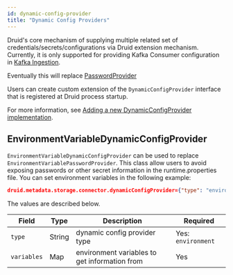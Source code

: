 ```yaml
---
id: dynamic-config-provider
title: "Dynamic Config Providers"
---
```


<!--
  ~ Licensed to the Apache Software Foundation (ASF) under one
  ~ or more contributor license agreements.  See the NOTICE file
  ~ distributed with this work for additional information
  ~ regarding copyright ownership.  The ASF licenses this file
  ~ to you under the Apache License, Version 2.0 (the
  ~ "License"); you may not use this file except in compliance
  ~ with the License.  You may obtain a copy of the License at
  ~
  ~   http://www.apache.org/licenses/LICENSE-2.0
  ~
  ~ Unless required by applicable law or agreed to in writing,
  ~ software distributed under the License is distributed on an
  ~ "AS IS" BASIS, WITHOUT WARRANTIES OR CONDITIONS OF ANY
  ~ KIND, either express or implied.  See the License for the
  ~ specific language governing permissions and limitations
  ~ under the License.
  -->

Druid's core mechanism of supplying multiple related set of credentials/secrets/configurations via Druid extension mechanism. Currently, it is only supported for providing Kafka Consumer configuration in [Kafka Ingestion](../development/extensions-core/kafka-ingestion.md).

Eventually this will replace [PasswordProvider](./password-provider.md) 


Users can create custom extension of the `DynamicConfigProvider` interface that is registered at Druid process startup.

For more information, see [Adding a new DynamicConfigProvider implementation](../development/modules.md#adding-a-new-dynamicconfigprovider-implementation).

## EnvironmentVariableDynamicConfigProvider

`EnvironmentVariableDynamicConfigProvider` can be used to replace `EnvironmentVariablePasswordProvider`. This class allow users to avoid exposing passwords or other secret information in the runtime.properties file. You can set environment variables in the following example:
```json
druid.metadata.storage.connector.dynamicConfigProvider={"type": "environment","variables":{"user": "MY_USER_NAME_VAR","password": "MY_PASSWORD_VAR"}
```
The values are described below.

|Field|Type|Description|Required|
|-----|----|-----------|--------|
|`type`|String|dynamic config provider type|Yes: `environment`|
|`variables`|Map|environment variables to get information from|Yes|


